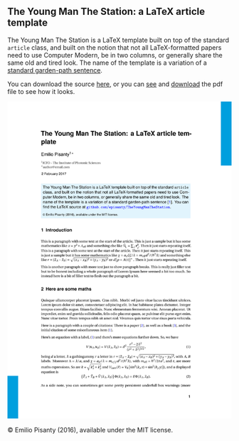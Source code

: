 The Young Man The Station: a LaTeX article template
---------------------------------------------------

The Young Man The Station is a LaTeX template built on top of the standard `article` class, and built on the notion that not all LaTeX-formatted papers need to use Computer Modern, be in two columns, or generally share the same old and tired look. The name of the template is a variation of a [standard garden-path sentence](https://www.youtube.com/watch?v=ldT2g2qDQNQ).

You can download the source [here](https://github.com/episanty/TheYoungManTheStation/archive/master.zip), or you can [see](https://github.com/episanty/TheYoungManTheStation/blob/master/TheYoungManTheStation.pdf) and [download](https://github.com/episanty/TheYoungManTheStation/raw/master/TheYoungManTheStation.pdf) the pdf file to see how it looks.

[![First page of the template](https://github.com/episanty/TheYoungManTheStation/raw/master/TheYoungManTheStation.png)](https://github.com/episanty/TheYoungManTheStation/blob/master/TheYoungManTheStation.pdf)

© Emilio Pisanty (2016), available under the MIT license.
